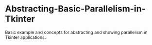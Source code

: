 # Abstracting-Basic-Parallelism-in-Tkinter
Basic example and concepts for abstracting and showing parallelism in Tkinter applications.
